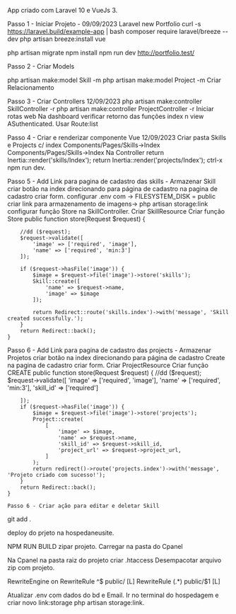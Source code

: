 App criado com Laravel 10 e VueJs 3.

Passo 1 - Iniciar Projeto - 09/09/2023
Laravel new Portfolio
curl -s https://laravel.build/example-app | bash
composer require laravel/breeze --dev
php artisan breeze:install vue
 
php artisan migrate
npm install
npm run dev
http://portfolio.test/

Passo 2 - Criar Models

php artisan make:model Skill -m
php artisan make:model Project -m
Criar Relacionamento

Passo 3 - Criar Controllers 12/09/2023
php artisan make:controller SkillController -r
php artisan make:controller ProjectController -r
Iniciar rotas web
Na dashboard verificar retorno das funções index n view ASuthenticated.
Usar Route:list

Passo 4 - Criar e renderizar componente Vue 12/09/2023
Criar pasta Skills e Projects c/ index
Components/Pages/Skills->Index
Components/Pages/Skills->Index
Na Controller
return Inertia::render('skills/Index');
return Inertia::render('projects/Index');
ctrl-x 
npm run dev.

Passo 5 - Add Link para pagina de cadastro das skills - Armazenar Skill
criar botão na index direcionando para página de cadastro
na pagina de cadastro criar form.
configurar .env com ->  FILESYSTEM_DISK = public
criar link para armazenamento de imagens->  php artisan storage:link
configurar função Store na SkillController.
Criar SkillResource
Criar função Store
   public function store(Request $request)
    {

        //dd ($request);
        $request->validate([
            'image' => ['required', 'image'],
            'name' => ['required', 'min:3']
        ]);

        if ($request->hasFile('image')) {
            $image = $request->file('image')->store('skills');
            Skill::create([
                'name' => $request->name,
                'image' => $image
            ]);

            return Redirect::route('skills.index')->with('message', 'Skill created successfully.');
        }
        return Redirect::back();
    }


Passo 6 - Add Link para pagina de cadastro das projects - Armazenar Projetos
criar botão na index direcionando para página de cadastro Create
na pagina de cadastro criar form.
Criar ProjectResource
Criar função CREATE
   public function store(Request $request)
    {
        //dd ($request);
        $request->validate([
            'image' => ['required', 'image'],
            'name' => ['required', 'min:3'],
            'skill_id' => ['required']

        ]);
        if ($request->hasFile('image')) {
            $image = $request->file('image')->store('projects');
            Project::create(
                [
                    'image' => $image,
                    'name' => $request->name,
                    'skill_id' => $request->skill_id,
                    'project_url' => $request->project_url,
                ]
            );
            return redirect()->route('projects.index')->with('message', 'Projeto criado com sucesso!');
        }
        return Redirect::back();
    }

    Passo 6 - Criar ação para editar e deletar Skill
    




























git add .








































































deploy do prjeto na hospedaneusite.

NPM RUN BUILD
zipar projeto.
Carregar na pasta do Cpanel

Na Cpanel
na pasta raiz do projeto criar  .htaccess
Desempacotar arquivo zip com projeto.

<IfModule mod_rewrite.c>
    RewriteEngine on
    RewriteRule ^$ public/ [L]
    RewriteRule (.*) public/$1 [L]
</IfModule>

Atualizar .env com dados do bd e Email.
Ir no terminal do hospedagem e criar novo link:storage
php artisan storage:link.


